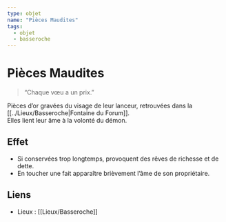 ```yaml
---
type: objet
name: "Pièces Maudites"
tags:
  - objet
  - basseroche
---
```


# Pièces Maudites

> “Chaque vœu a un prix.”

Pièces d’or gravées du visage de leur lanceur, retrouvées dans la [[../Lieux/Basseroche|Fontaine du Forum]].  
Elles lient leur âme à la volonté du démon.

## Effet
- Si conservées trop longtemps, provoquent des rêves de richesse et de dette.  
- En toucher une fait apparaître brièvement l’âme de son propriétaire.

## Liens
- Lieux : [[Lieux/Basseroche]]
